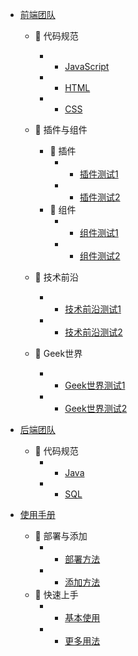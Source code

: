 <!-- docs/_sidebar.md -->

- [前端团队](/front-end-dev/front-end-home-page.md)
  - 📁 代码规范
    - * [JavaScript](/front-end-dev/stand-dev/javascript.md)
    - * [HTML](/front-end-dev/stand-dev/html.md)
    - * [CSS](/front-end-dev/stand-dev/css.md)
  - 📁 插件与组件
    - 📂 插件
      - * [插件测试1](/front-end-dev/plugs-and-comps/plugs/plugs-test1.md)
      - * [插件测试2](/front-end-dev/plugs-and-comps/plugs/plugs-test2.md)
    - 📂 组件
      - * [组件测试1](/front-end-dev/plugs-and-comps/comps/comps-test1.md)
      - * [组件测试2](/front-end-dev/plugs-and-comps/comps/comps-test2.md)

  - 📂 技术前沿
      - * [技术前沿测试1](/front-end-dev/tech-frontier/test1.md)
      - * [技术前沿测试2](/front-end-dev/tech-frontier/test2.md)
  - 📂 Geek世界
      - * [Geek世界测试1](/front-end-dev/geek-world/test1.md)
      - * [Geek世界测试2](/front-end-dev/geek-world/test2.md)



- [后端团队](/back-end-dev/back-end-home-page.md)
  - 📁 代码规范
    - * [Java](/back-end-dev/stand-dev/java.md)
    - * [SQL](/back-end-dev/stand-dev/sql.md)



- [使用手册](/manual/deploy-manual/dep-method.md)
  - 📁 部署与添加
    - * [部署方法](/manual/deploy-manual/dep-method.md)
    - * [添加方法](/manual/deploy-manual/add-method.md)
  - 📁 快速上手
    - * [基本使用](/manual/get-start-manual/basic-usage.md)
    - * [更多用法](/manual/get-start-manual/more-funs.md)

